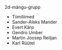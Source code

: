 2d-mängu-grupp


- Tiimiliimed
- Sander-Aleks Mander
- Evert Kärp
- Gendro Umber
- Martin Joosep Reiljan
- Karl Rüütel
